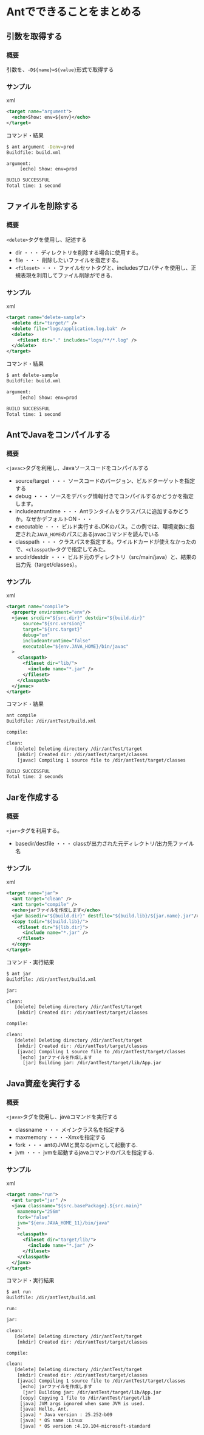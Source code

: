 # Antでできることをまとめる

## 引数を取得する

### 概要

引数を、`-D${name}=${value}`形式で取得する
### サンプル

xml

```xml
<target name="argument">
  <echo>Show: env=${env}</echo>
</target>
```

コマンド・結果

```bash
$ ant argument -Denv=prod
Buildfile: build.xml

argument:
     [echo] Show: env=prod

BUILD SUCCESSFUL
Total time: 1 second
```

## ファイルを削除する

### 概要

`<delete>`タグを使用し、記述する

* dir ・・・ ディレクトリを削除する場合に使用する。
* file ・・・ 削除したいファイルを指定する。
* `<fileset>` ・・・ ファイルセットタグと、includesプロパティを使用し、正規表現を利用してファイル削除ができる.

### サンプル

xml

```xml
<target name="delete-sample">
  <delete dir="target/" />
  <delete file="logs/application.log.bak" />
  <delete>
    <fileset dir="." includes="logs/**/*.log" />
  </delete>
</target>
```

コマンド・結果

```bash
$ ant delete-sample
Buildfile: build.xml

argument:
     [echo] Show: env=prod

BUILD SUCCESSFUL
Total time: 1 second
```

## AntでJavaをコンパイルする

### 概要

`<javac>`タグを利用し、Javaソースコードをコンパイルする

* source/target ・・・ ソースコードのバージョン、ビルドターゲットを指定する
* debug ・・・ ソースをデバッグ情報付きでコンパイルするかどうかを指定します。
* includeantruntime ・・・ Antランタイムをクラスパスに追加するかどうか。なぜかデフォルトON・・・
* executable ・・・ ビルド実行するJDKのパス。この例では、環境変数に指定された`JAVA_HOME`のパスにあるjavacコマンドを読んでいる
* classpath ・・・ クラスパスを指定する。ワイルドカードが使えなかったので、`<classpath>`タグで指定してみた。
* srcdir/destdir ・・・ ビルド元のディレクトリ（src/main/java）と、結果の出力先（target/classes）。

### サンプル

xml

```xml
<target name="compile">
  <property environment="env"/>
  <javac srcdir="${src.dir}" destdir="${build.dir}"
      source="${src.version}"
      target="${src.target}"
      debug="on"
      includeantruntime="false"
      executable="${env.JAVA_HOME}/bin/javac"
  >
    <classpath>
      <fileset dir="lib/">
        <include name="*.jar" />
      </fileset>
    </classpath>
  </javac>
</target>
```

コマンド・結果

```bash
ant compile
Buildfile: /dir/antTest/build.xml

compile:

clean:
   [delete] Deleting directory /dir/antTest/target
    [mkdir] Created dir: /dir/antTest/target/classes
    [javac] Compiling 1 source file to /dir/antTest/target/classes

BUILD SUCCESSFUL
Total time: 2 seconds
```

## Jarを作成する

### 概要

`<jar>`タグを利用する。

* basedir/destfile ・・・ classが出力された元ディレクトリ/出力先ファイル名

### サンプル

xml

```xml
<target name="jar">
  <ant target="clean" />
  <ant target="compile" />
  <echo>jarファイルを作成します</echo>
  <jar basedir="${build.dir}" destfile="${build.lib}/${jar.name}.jar"/>
  <copy todir="${build.lib}/">
    <fileset dir="${lib.dir}">
      <include name="*.jar" />
    </fileset>
  </copy>
</target>
```

コマンド・実行結果

```bash
$ ant jar
Buildfile: /dir/antTest/build.xml

jar:

clean:
   [delete] Deleting directory /dir/antTest/target
    [mkdir] Created dir: /dir/antTest/target/classes

compile:

clean:
   [delete] Deleting directory /dir/antTest/target
    [mkdir] Created dir: /dir/antTest/target/classes
    [javac] Compiling 1 source file to /dir/antTest/target/classes
     [echo] jarファイルを作成します
      [jar] Building jar: /dir/antTest/target/lib/App.jar
```

## Java資産を実行する

### 概要

`<java>`タグを使用し、javaコマンドを実行する

* classname ・・・ メインクラス名を指定する
* maxmemory ・・・ -Xmxを指定する
* fork ・・・ antのJVMと異なるjvmとして起動する.
* jvm ・・・ jvmを起動するjavaコマンドのパスを指定する.

### サンプル

xml

```xml
<target name="run">
  <ant target="jar" />
  <java classname="${src.basePackage}.${src.main}"
    maxmemory="256m"
    fork="false"
    jvm="${env.JAVA_HOME_11}/bin/java"
    >
    <classpath>
      <fileset dir="target/lib/">
        <include name="*.jar" />
      </fileset>
    </classpath>
  </java>
</target>
```

コマンド・実行結果

```bash
$ ant run
Buildfile: /dir/antTest/build.xml

run:

jar:

clean:
   [delete] Deleting directory /dir/antTest/target
    [mkdir] Created dir: /dir/antTest/target/classes

compile:

clean:
   [delete] Deleting directory /dir/antTest/target
    [mkdir] Created dir: /dir/antTest/target/classes
    [javac] Compiling 1 source file to /dir/antTest/target/classes
     [echo] jarファイルを作成します
      [jar] Building jar: /dir/antTest/target/lib/App.jar
     [copy] Copying 1 file to /dir/antTest/target/lib
     [java] JVM args ignored when same JVM is used.
     [java] Hello, Ant.
     [java] * Java version : 25.252-b09
     [java] * OS name :Linux
     [java] * OS version :4.19.104-microsoft-standard
```